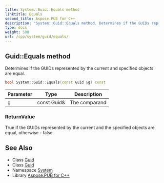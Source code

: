 ```yaml
---
title: System::Guid::Equals method
linktitle: Equals
second_title: Aspose.PUB for C++
description: 'System::Guid::Equals method. Determines if the GUIDs represented by the current and specified objects are equal in C++.'
type: docs
weight: 500
url: /cpp/system/guid/equals/
---
```

## Guid::Equals method


Determines if the GUIDs represented by the current and specified objects are equal.

```cpp
bool System::Guid::Equals(const Guid &g) const
```


| Parameter | Type | Description |
| --- | --- | --- |
| g | const Guid\& | The comparand |

### ReturnValue

True if the GUIDs represented by the current and the specified objects are equal, otherwise - false

## See Also

* Class [Guid](../)
* Class [Guid](../)
* Namespace [System](../../)
* Library [Aspose.PUB for C++](../../../)
